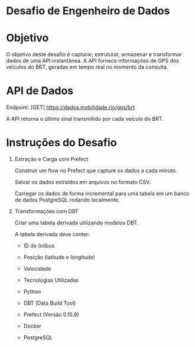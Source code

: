 # Desafio de Engenheiro de Dados

# Objetivo

O objetivo deste desafio é capturar, estruturar, armazenar e transformar dados de uma API instantânea. A API fornece informações de GPS dos veículos do BRT, geradas em tempo real no momento da consulta.

# API de Dados

Endpoint: [GET] https://dados.mobilidade.rio/gps/brt

A API retorna o último sinal transmitido por cada veículo do BRT.

# Instruções do Desafio

1. Extração e Carga com Prefect

    Construir um flow no Prefect que capture os dados a cada minuto.
  
    Salvar os dados extraídos em arquivos no formato CSV.
  
    Carregar os dados de forma incremental para uma tabela em um banco de dados PostgreSQL rodando localmente.

2. Transformações com DBT

    Criar uma tabela derivada utilizando modelos DBT.
    
    A tabela derivada deve conter:
    
    * ID do ônibus
    
    * Posição (latitude e longitude)
    
    * Velocidade
    
    * Tecnologias Utilizadas
    
    * Python
    
    * DBT (Data Build Tool)
    
    * Prefect (Versão 0.15.9)
    
    * Docker
    
    * PostgreSQL